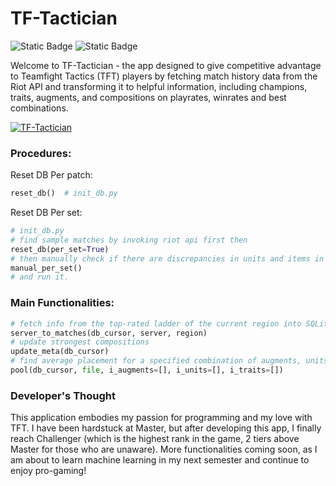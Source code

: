 # TF-Tactician
![Static Badge](https://img.shields.io/badge/Python-blue)
![Static Badge](https://img.shields.io/badge/SQLite-brightgreen)

Welcome to TF-Tactician - the app designed to give competitive advantage to Teamfight Tactics (TFT) players by fetching match history data from the Riot API and transforming it to helpful information, including champions, traits, augments, and compositions on playrates, winrates and best combinations.

[![TF-Tactician](https://github.com/arlantat/teamfight-tactician/assets/88363323/26f2b930-a7d7-4335-9809-54faac4f9f88)](https://youtu.be/xUiEJ9vxqnc)

### Procedures:
Reset DB Per patch:
```python
reset_db()  # init_db.py
```

Reset DB Per set:
```python
# init_db.py
# find sample matches by invoking riot api first then
reset_db(per_set=True)
# then manually check if there are discrepancies in units and items in
manual_per_set()
# and run it.
```

### Main Functionalities:
```python
# fetch info from the top-rated ladder of the current region into SQLite
server_to_matches(db_cursor, server, region)
# update strongest compositions
update_meta(db_cursor)
# find average placement for a specified combination of augments, units, and traits
pool(db_cursor, file, i_augments=[], i_units=[], i_traits=[])
```

### Developer's Thought
This application embodies my passion for programming and my love with TFT. I have been hardstuck at Master, but after developing this app, I finally reach Challenger (which is the highest rank in the game, 2 tiers above Master for those who are unaware). More functionalities coming soon, as I am about to learn machine learning in my next semester and continue to enjoy pro-gaming!
